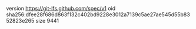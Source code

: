 version https://git-lfs.github.com/spec/v1
oid sha256:dfee28f686d863f132c402bd9228e3012a7139c5ae27ae545d55b8352823e265
size 9441
